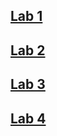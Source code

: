 ## [Lab 1](.//Lab1/Lab1.md)
## [Lab 2](.//Lab2/Lab2.md)
## [Lab 3](.//Lab3/Lab3.md)
## [Lab 4](.//Lab4/lab4.md)
